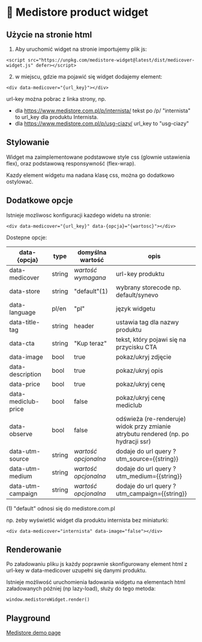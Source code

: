 # 🚀 Medistore product widget

## Użycie na stronie html

1. Aby uruchomić widget na stronie importujemy plik js:

```
<script src="https://unpkg.com/medistore-widget@latest/dist/medicover-widget.js" defer></script>
```

2. w miejscu, gdzie ma pojawić się widget dodajemy element:

```
<div data-medicover="{url_key}"></div>
```

url-key można pobrac z linka strony, np. 
- dla https://www.medistore.com.pl/p/internista/ tekst po /p/ "internista" to url_key dla produktu Internista.
- dla https://www.medistore.com.pl/p/usg-ciazy/ url_key to "usg-ciazy"

## Stylowanie

Widget ma zaimplementowane podstawowe style css (glownie ustawienia flex), oraz podstawową responsywność (flex-wrap).

Kazdy element widgetu ma nadana klasę css, można go dodatkowo ostylować.

## Dodatkowe opcje

Istnieje mozliwosc konfiguracji kazdego widetu na stronie:

```
<div data-medicover="{url_key}" data-{opcja}="{wartosc}"></div>
```

Dostepne opcje:

|data-{opcja}|type|domyślna wartość|opis|
|---|---|---|---|
|data-medicover|string|*wartość wymagana*|url-key produktu|
|data-store|string|"default"(1)|wybrany storecode np. default/synevo|
|data-language|pl/en|"pl"|język widgetu|
|data-title-tag|string|header|ustawia tag dla nazwy produktu|
|data-cta|string|"Kup teraz"|tekst, który pojawi się na przycisku CTA|
|data-image|bool|true|pokaz/ukryj zdjęcie|
|data-description|bool|true|pokaz/ukryj opis|
|data-price|bool|true|pokaz/ukryj cenę|
|data-mediclub-price|bool|false|pokaz/ukryj cenę mediclub|
|data-observe|bool|false|odświeża (re-renderuje) widok przy zmianie atrybutu rendered (np. po hydracji ssr)
|data-utm-source|string|*wartość opcjonalna*|dodaje do url query ?utm_source={{string}}
|data-utm-medium|string|*wartość opcjonalna*|dodaje do url query ?utm_medium={{string}}
|data-utm-campaign|string|*wartość opcjonalna*|dodaje do url query ?utm_campaign={{string}}

(1) "default" odnosi się do medistore.com.pl


np. żeby wyświetlić widget dla produktu internista bez miniaturki:
```
<div data-medicover="internista" data-image="false"></div>
```

## Renderowanie

Po załadowaniu pliku js każdy poprawnie skonfigurowany element html z url-key w data-medicover uzupełni się danymi produktu.

Istnieje możliwość uruchomienia ładowania widgetu na elementach html załadowanych później (np lazy-load), służy do tego metoda:

```
window.medistoreWidget.render()
```

## Playground

[Medistore demo page](https://playcode.io/1005933)
